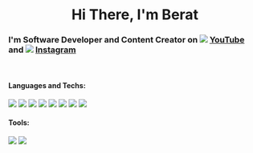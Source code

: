 
<div>
<h1 align="center"> Hi There, I'm Berat</h1>

### I'm Software Developer and Content Creator on <img src="https://img.icons8.com/color/15/000000/youtube-play.png"/> <a href="https://www.youtube.com/channel/UCm5l8-8axI8LNMPlovzaEOQ" target="_blank"> YouTube</a> and <img src="https://img.icons8.com/color/15/000000/instagram-new--v1.png"/> <a href="https://www.instagram.com/bozmaschine/" target="_blank"> Instagram</a>

</div>
<br>

<h4>Languages and Techs: </h2>

<p>
<img src="https://img.icons8.com/fluency/48/000000/flutter.png"/>  	
<img src="https://img.icons8.com/color/48/000000/kotlin.png"/>  	
<img src="https://img.icons8.com/color/48/000000/firebase.png"/>
<img src="https://img.icons8.com/color/48/000000/c-sharp-logo.png"/>
<img src="https://img.icons8.com/color/48/000000/java-coffee-cup-logo--v1.png"/>
<img src="https://img.icons8.com/color/48/000000/microsoft-sql-server.png"/>
<img src="https://img.icons8.com/color/48/000000/javascript--v1.png"/>
<img src="https://img.icons8.com/dusk/64/000000/php-logo.png"/>
</p>

<h4>Tools: </h4>
<p>
<img src="https://img.icons8.com/color/48/000000/figma--v1.png"/>
<img src="https://img.icons8.com/color/48/000000/adobe-photoshop--v1.png"/>
</p>

